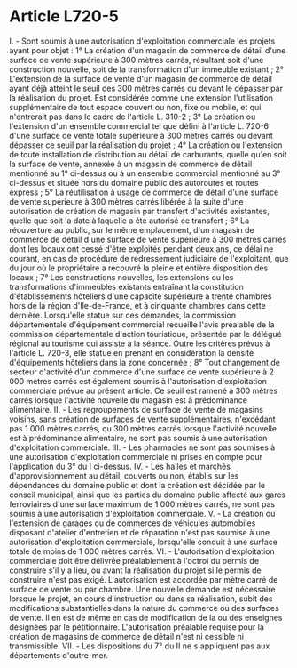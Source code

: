 # Article L720-5

I. - Sont soumis à une autorisation d'exploitation commerciale les projets ayant pour objet :   1° La création d'un magasin de commerce de détail d'une surface de vente supérieure à 300 mètres carrés, résultant soit d'une construction nouvelle, soit de la transformation d'un immeuble existant ;   2° L'extension de la surface de vente d'un magasin de commerce de détail ayant déjà atteint le seuil des 300 mètres carrés ou devant le dépasser par la réalisation du projet. Est considérée comme une extension l'utilisation supplémentaire de tout espace couvert ou non, fixe ou mobile, et qui n'entrerait pas dans le cadre de l'article L. 310-2 ;   3° La création ou l'extension d'un ensemble commercial tel que défini à l'article L. 720-6 d'une surface de vente totale supérieure à 300 mètres carrés ou devant dépasser ce seuil par la réalisation du projet ;   4° La création ou l'extension de toute installation de distribution au détail de carburants, quelle qu'en soit la surface de vente, annexée à un magasin de commerce de détail mentionné au 1° ci-dessus ou à un ensemble commercial mentionné au 3° ci-dessus et située hors du domaine public des autoroutes et routes express ;   5° La réutilisation à usage de commerce de détail d'une surface de vente supérieure à 300 mètres carrés libérée à la suite d'une autorisation de création de magasin par transfert d'activités existantes, quelle que soit la date à laquelle a été autorisé ce transfert ;   6° La réouverture au public, sur le même emplacement, d'un magasin de commerce de détail d'une surface de vente supérieure à 300 mètres carrés dont les locaux ont cessé d'être exploités pendant deux ans, ce délai ne courant, en cas de procédure de redressement judiciaire de l'exploitant, que du jour où le propriétaire a recouvré la pleine et entière disposition des locaux ;   7° Les constructions nouvelles, les extensions ou les transformations d'immeubles existants entraînant la constitution d'établissements hôteliers d'une capacité supérieure à trente chambres hors de la région d'Ile-de-France, et à cinquante  chambres dans cette dernière.   Lorsqu'elle statue sur ces demandes, la commission départementale d'équipement commercial recueille l'avis préalable de la commission départementale d'action touristique, présentée par le délégué régional au tourisme qui assiste à la séance. Outre les critères prévus à l'article L. 720-3, elle statue en prenant en considération la densité d'équipements hôteliers dans la zone concernée ;   8° Tout changement de secteur d'activité d'un commerce d'une surface de vente supérieure à 2 000 mètres carrés est également soumis à l'autorisation d'exploitation commerciale prévue au présent article. Ce seuil est ramené à 300 mètres carrés lorsque l'activité nouvelle du magasin est à prédominance alimentaire.   II. - Les regroupements de surface de vente de magasins voisins, sans création de surfaces de vente supplémentaires, n'excédant pas 1 000 mètres carrés, ou 300 mètres carrés lorsque l'activité nouvelle est à prédominance alimentaire, ne sont pas soumis à une autorisation d'exploitation commerciale.   III. - Les pharmacies ne sont pas soumises à une autorisation d'exploitation commerciale ni prises en compte pour l'application du 3° du I ci-dessus.   IV. - Les halles et marchés d'approvisionnement au détail, couverts ou non, établis sur les dépendances du domaine public et dont la création est décidée par le conseil municipal, ainsi que les parties du domaine public affecté aux gares ferroviaires d'une surface maximum de 1 000 mètres carrés, ne sont pas soumis à une autorisation d'exploitation commerciale.   V. - La création ou l'extension de garages ou de commerces de véhicules automobiles disposant d'atelier d'entretien et de réparation n'est pas soumise à une autorisation d'exploitation commerciale, lorsqu'elle conduit à une surface totale de moins de 1 000 mètres carrés.   VI. - L'autorisation d'exploitation commerciale doit être délivrée préalablement à l'octroi du permis de construire s'il y a lieu, ou avant la réalisation du projet si le permis de construire n'est pas exigé.   L'autorisation est accordée par mètre carré de surface de vente ou par chambre.   Une nouvelle demande est nécessaire lorsque le projet, en cours d'instruction ou dans sa réalisation, subit des modifications substantielles dans la nature du commerce ou des surfaces de vente. Il en est de même en cas de modification de la ou des enseignes désignées par le pétitionnaire.   L'autorisation préalable requise pour la création de magasins de commerce de détail n'est ni cessible ni transmissible.   VII. - Les dispositions du 7° du II ne s'appliquent pas aux départements d'outre-mer.